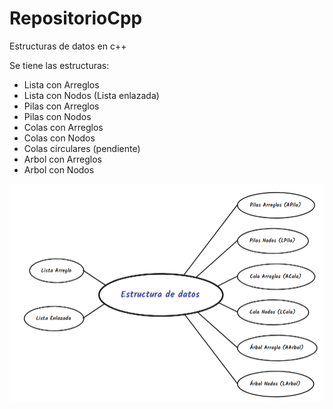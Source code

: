 # RepositorioCpp
Estructuras de datos en c++

Se tiene las estructuras:

- Lista con Arreglos 
- Lista con Nodos (Lista enlazada)
- Pilas con Arreglos
- Pilas con Nodos
- Colas con Arreglos
- Colas con Nodos
- Colas circulares (pendiente)
- Arbol con Arreglos
- Arbol con Nodos


![alt text](https://raw.githubusercontent.com/jocluis/RepositorioCPP/master/mapa.png?raw=true)
